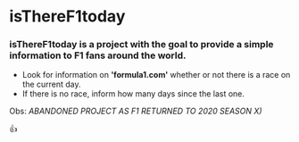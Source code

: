 # isThereF1today

### isThereF1today is a project with the goal to provide a simple information to F1 fans around the world.

- Look for information on **'formula1.com'** whether or not there is a race on the current day.
- If there is no race, inform how many days since the last one.

Obs: 
*ABANDONED PROJECT AS F1 RETURNED TO 2020 SEASON X)*

:+1:
 
